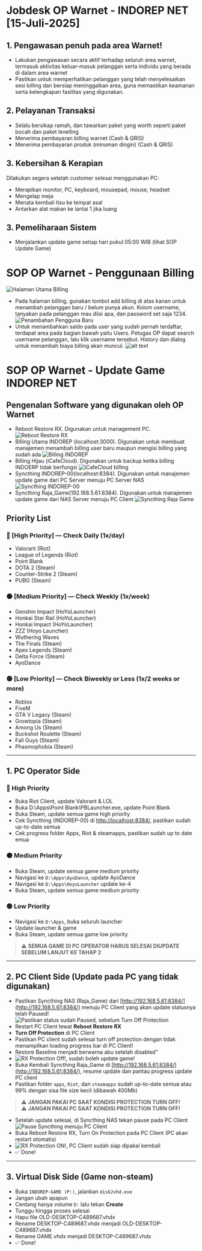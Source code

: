 # Jobdesk OP Warnet - INDOREP NET [15-Juli-2025]

## 1. Pengawasan penuh pada area Warnet!
- Lakukan pengawasan secara aktif terhadap seluruh area warnet, termasuk aktivitas keluar-masuk pelanggan serta individu yang berada di dalam area warnet
- Pastikan untuk memperhatikan pelanggan yang telah menyelesaikan sesi billing dan bersiap meninggalkan area, guna memastikan keamanan serta kelengkapan fasilitas yang digunakan.

## 2. Pelayanan Transaksi
- Selalu bersikap ramah, dan tawarkan paket yang worth seperti paket bocah dan paket levelling
- Menerima pembayaran billing warnet (Cash & QRIS)
- Menerima pembayaran produk (minuman dingin) (Cash & QRIS)

## 3. Kebersihan & Kerapian
Dilakukan segera setelah customer selesai menggunakan PC:
- Merapikan monitor, PC, keyboard, mousepad, mouse, headset
- Mengelap meja
- Menata kembali tisu ke tempat asal
- Antarkan alat makan ke lantai 1 jika luang

## 3. Pemeliharaan Sistem
- Menjalankan update game setiap hari pukul 05:00 WIB (lihat SOP Update Game)


# SOP OP Warnet - Penggunaan Billing
![Halaman Utama Billing](images/billing-indorep.png)
- Pada halaman billing, gunakan tombol add billing di atas kanan untuk menambah pelanggan baru / belum punya akun. Kolom username, tanyakan pada pelanggan mau diisi apa, dan password set saja 1234.
![Penambahan Pengguna Baru](images/add-user.png)
- Untuk menambahkan saldo pada user yang sudah pernah terdaftar, terdapat area pada bagian bawah yaitu Users. Petugas OP dapat search username pelanggan, lalu klik username tersebut. History dan dialog untuk menambah biaya billing akan muncul.
![alt text](<images/add-balance.png>)

# SOP OP Warnet - Update Game INDOREP NET

## Pengenalan Software yang digunakan oleh OP Warnet
- Reboot Restore RX. Digunakan untuk management PC.
![Reboot Restore RX](images/reboot-restore-rx.png)
- Billing Utama INDOREP (localhost:3000). Digunakan untuk membuat manajemen menambah billing user baru maupun mengisi billing yang sudah ada
![Billing INDOREP](images/billing-indorep.png)
- Billing Hijau (iCafeCloud). Digunakan untuk backup ketika billing INDOERP tidak berfungsi
![iCafeCloud billing](images/icafecloud.png)
- Syncthing INDOREP-00(localhost:8384). Digunakan untuk manajemen update game dari PC Server menuju PC Server NAS
![Syncthing INDOREP-00](images/syncthing-indorep-00.png)
- Syncthing Raja_Game(192.168.5.61:8384). Digunakan untuk manajemen update game dari NAS Server menuju PC Client
![Syncthing Raja Game](images/syncthing-raja-game.png)

## Priority List

### 🔴 [High Priority] — Check Daily (1x/day)
- Valorant (Riot)
- League of Legends (Riot)
- Point Blank
- DOTA 2 (Steam)
- Counter-Strike 2 (Steam)
- PUBG (Steam)

### 🟠 [Medium Priority] — Check Weekly (1x/week)
- Genshin Impact (HoYoLauncher)
- Honkai Star Rail (HoYoLauncher)
- Honkai Impact (HoYoLauncher)
- ZZZ (Hoyo Launcher)
- Wuthering Waves
- The Finals (Steam)
- Apex Legends (Steam)
- Delta Force (Steam)
- AyoDance

### 🟢 [Low Priority] — Check Biweekly or Less (1x/2 weeks or more)
- Roblox
- FiveM
- GTA V Legacy (Steam)
- Growtopia (Steam)
- Among Us (Steam)
- Buckshot Roulette (Steam)
- Fall Guys (Steam)
- Phasmophobia (Steam)

---

## 1. PC Operator Side

### 🔴 High Priority
- Buka Riot Client, update Valorant & LOL
- Buka D:\Apps\Point Blank\PBLauncher.exe, update Point Blank
- Buka Steam, update semua game high priority
- Cek Syncthing (INDOREP-00) di [http://localhost:8384/](http://localhost:8384/), pastikan sudah up-to-date semua
- Cek progress folder Apps, Riot & steamapps, pastikan sudah up to date emua

### 🟠 Medium Priority
- Buka Steam, update semua game medium priority
- Navigasi ke `D:\Apps\AyoDance`, update AyoDance
- Navigasi ke `D:\Apps\HoyoLauncher` update ke-4
- Buka Steam, update semua game medium priority

### 🟢 Low Priority
- Navigasi ke `D:\Apps`, buka seluruh launcher
- Update launcher & game
- Buka Steam, update semua game low priority

> ⚠️ **SEMUA GAME DI PC OPERATOR HARUS SELESAI DIUPDATE SEBELUM LANJUT KE TAHAP 2**

---

## 2. PC Client Side (Update pada PC yang tidak digunakan)

- Pastikan Syncthing NAS (Raja_Game) dari [http://192.168.5.61:8384/](http://192.168.5.61:8384/) menuju PC Client yang akan update statusnya telah Paused!
![Pastikan status sudah Paused, sebelum Turn Off Protection](images/paused.png)
- Restart PC Client lewat **Reboot Restore RX**
- **Turn Off Protection** di PC Client
- Pastikan PC client sudah selesai turn off protection dengan tidak menampilkan loading progress bar di PC Client!
- Restore Baseline menjadi berwarna abu setelah disabled"
- ![RX Protection Off!, sudah boleh update game!](images/rx-off.png)
- Buka Kembali Syncthing Raja_Game di [http://192.168.5.61:8384/](http://192.168.5.61:8384/), resume update dan pantau progress update PC client
- Pastikan folder `apps`, `Riot`, dan `steamapps` sudah up-to-date semua atau 99% dengan sisa file size kecil (dibawah 400Mb)
  
> ⚠️ **JANGAN PAKAI PC SAAT KONDISI PROTECTION TURN OFF!**  
> ⚠️ **JANGAN PAKAI PC SAAT KONDISI PROTECTION TURN OFF!**

- Setelah update selesai, di Syncthing NAS tekan pause pada PC Client
![Pause Syncthing menuju PC Client](images/pause.png)
- Buka Reboot Restore RX, Turn On Protection pada PC Client (PC akan restart otomatis)
- ![RX Protection ON!, PC Client sudah siap dipakai kembali](images/rx-on.png)
- ✅ Done!

---

## 3. Virtual Disk Side (Game non-steam)

- Buka `INDOREP-GAME (P:)`, jalankan `disk2vhd.exe`
- Jangan ubah apapun
- Centang hanya volume `D:` lalu tekan **Create**
- Tunggu hingga proses selesai
- Hapu file OLD-DESKTOP-C489687.vhdx
- Rename DESKTOP-C489687.vhdx menjadi OLD-DESKTOP-C489687.vhdx
- Rename GAME.vhdx menjadi DESKTOP-C489687.vhdx
- ✅ Done!
